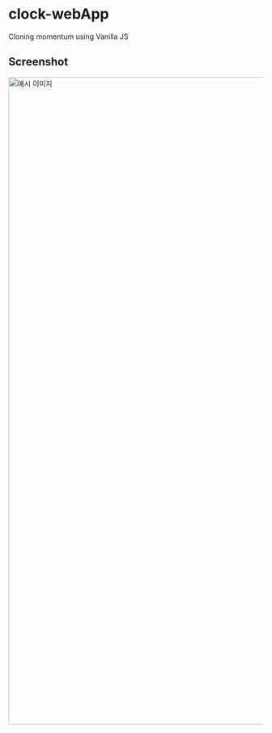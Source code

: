 # clock-webApp
Cloning momentum using Vanilla JS


## Screenshot

<img width="1280" alt="예시 이미지" src="https://user-images.githubusercontent.com/53311112/87692889-3c299980-c7c7-11ea-9cd5-3d7be1073795.png">
